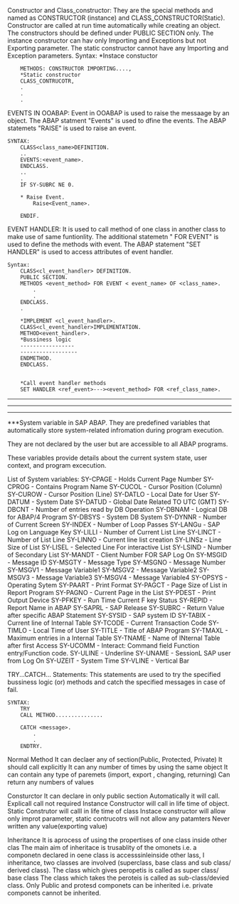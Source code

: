 Constructor and Class_constructor:
    They are the special methods and named as CONSTRUCTOR (instance) and CLASS_CONSTRUCTOR(Static).
    Constructor are called at run time automatically while creating an object.
    The constructors should be defined under PUBLIC SECTION only.
    The instance constructor can hav only Importing and Exceptions but not Exporting parameter.
    The static constructor cannot have any Importing and Exception parameters.
    Syntax:
        *Instace constuctor
       
        METHODS: CONSTRUCTOR IMPORTING....,
        *Static constructor
        CLASS_CONTRUCOTR,
        .
        .
        .


EVENTS IN OOABAP:
    Event in OOABAP is used to raise the messaage by an object.
    The ABAP statment "Events" is used to dfine the events.
    The ABAP statemets "RAISE" is used to raise an event.

    SYNTAX:
        CLASS<class_name>DEFINITION.
        ..
        EVENTS:<event_name>.
        ENDCLASS.
        ..
        .
        IF SY-SUBRC NE 0.

        * Raise Event.
            Raise<Event_name>.
        
        ENDIF.


EVENT HANDLER:
    It is used to call method of one class in another class to make use of same funtionlity.
    The additional statemetn "  FOR EVENT" is used to define the methods with event.
    The ABAP statement "SET HANDLER" is used to access attributes of event handler.

    Syntax:
        CLASS<cl_event_handler> DEFINITION.
        PUBLIC SECTION.
        METHODS <event_method> FOR EVENT < event_name> OF <class_name>.
            .
            .
        ENDCLASS.
        .

        *IMPLEMENT <cl_event_handler>.
        CLASS<cl_event_handler>IMPLEMENTATION.
        METHOD<event_handler>.
        *Bussiness logic
        -----------------
        ------------------
        ENDMETHOD.
        ENDCLASS.
        

        *Call event handler methods
        SET HANDLER <ref_event>---><event_method> FOR <ref_class_name>.




-----------------------------------------
-----------------------------------------------------------------------------
-----------------------------------------------------------------------------

***System variable in SAP ABAP.
They are predefined variables that automatically store system-related infromation during program execution.

They are not declared by the user but are accessible to all ABAP programs.

These variables provide details about the current system state, user context, and program excecution.

List of System variables:
    SY-CPAGE - Holds Current Page Number
    SY-CPROG - Contains Program Name
    SY-CUCOL - Cursor Position (Column)
    SY-CUROW - Cursor Position (Line)
    SY-DATLO - Local Date for User
    SY-DATUM - System Date
    SY-DATUD - Global Date Related TO UTC (GMT)
    SY-DBCNT - Number of entries read by DB Operation
    SY-DBNAM - Logical DB for ABAP/4 Program
    SY-DBSYS - System DB System
    SY-DYNNR - Number of Current Screen
    SY-INDEX - Number of Loop Passes
    SY-LANGu - SAP Log on Language Key
    SY-LILLI - Number of Current List Line
    SY-LINCT - Number of List Line
    SY-LINNO - Current line list creation
    SY-LINSz - Line Size of List
    SY-LISEL - Selected Line For interactive List
    SY-LSIND - Number of Secondary List
    SY-MANDT - Client Number FOR SAP Log On
    SY-MSGID - Message ID
    SY-MSGTY - Message Type
    SY-MSGNO - Message Number
    SY-MSGV1 - Message Variable1
    SY-MSGV2 - Message Variable2
    SY-MSGV3 - Message Variable3
    SY-MSGV4 - Message Variable4
    SY-OPSYS - Operating Sytem
    SY-PAART - Print Format
    SY-PAGCT - Page Size of List in Report Program
    SY-PAGNO - Current Page in the List
    SY-PDEST - Print Output Device
    SY-PFKEY - Run Time Current F key Status
    SY-REPID - Report Name in ABAP
    SY-SAPRL - SAP Release
    SY-SUBRC - Return Value after specific ABAP Statement
    SY-SYSID - SAP system ID
    SY-TABIX - Current line of Internal Table
    SY-TCODE - Current Transaction Code
    SY-TIMLO - Local Time of User
    SY-TITLE - Title of ABAP Program
    SY-TMAXL - Maximum entries in a Internal Table
    SY-TNAME - Name of INternal Table after first Access
    SY-UCOMM - Interact: Command field Function entry/Function code.
    SY-ULINE - Underline
    SY-UNAME - SessionL SAP user from Log On
    SY-UZEIT - System Time
    SY-VLINE - Vertical Bar

TRY...CATCH... Statements:
    This statements are used to try the specified bussiness logic (or) methods and catch the specified messages in case of fail.

    SYNTAX:
        TRY
        CALL METHOD...............

        CATCH <message>.
            .
            .
        ENDTRY.








Normal Method
It can declaer any of section(Public, Protected, Private)
It should call explicitly
It can any number of times by using the same object
It can contain any type of paremets (import, export , changing, returning)
Can return any numbers of values


Consturctor
It can declare in only public section
Automatically it will call. Explicall call not required
Instance Constructor will call in life time of object. Static Construtor will calll in life time of class
Instace constructor will allow only improt parameter, static contrucotrs will not allow any patamters
Never written any value(exporting value)



Inheritance
It is aprocess of using the propertises of one class inside other clas
The main aim of inheritace is trusablity of the omonets i.e. a componetn declared in oene class is accesssinleinside other lass,
I inheritance, two classes are involved (superclass, base class and sub class/ derived class).
The class which gives peropetis is called as super class/ base class
The class which takes the peroteis is called as sub-class/devied class.
Only Public and protesd componets can be inherited i.e. private componets cannot be inherited.



